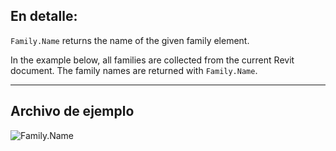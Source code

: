 ## En detalle:
`Family.Name` returns the name of the given family element.

In the example below, all families are collected from the current Revit document. The family names are returned with `Family.Name`.
___
## Archivo de ejemplo

![Family.Name](./Revit.Elements.Family.Name_img.jpg)
